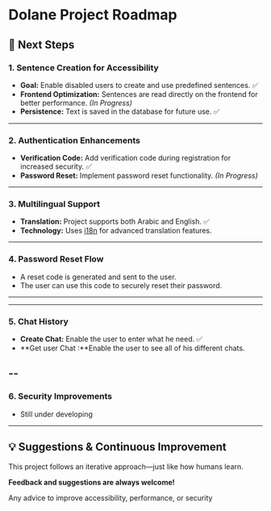 # Dolane Project Roadmap

## 🚀 Next Steps

### 1. Sentence Creation for Accessibility
- **Goal:** Enable disabled users to create and use predefined sentences. ✅
- **Frontend Optimization:** Sentences are read directly on the frontend for better performance. *(In Progress)*
- **Persistence:** Text is saved in the database for future use. ✅

---

### 2. Authentication Enhancements
- **Verification Code:** Add verification code during registration for increased security. ✅
- **Password Reset:** Implement password reset functionality. *(In Progress)*

---

### 3. Multilingual Support
- **Translation:** Project supports both Arabic and English. ✅
- **Technology:** Uses [i18n](https://www.npmjs.com/package/i18n) for advanced translation features.

---

### 4. Password Reset Flow
- A reset code is generated and sent to the user.
- The user can use this code to securely reset their password.

---
---

### 5. Chat History
- **Create Chat:** Enable the user to enter what he need. ✅
- **Get user Chat :**Enable the user to see all of his different chats.

--
---

### 6. Security Improvements
- Still under developing 

---

## 💡 Suggestions & Continuous Improvement

This project follows an iterative approach—just like how humans learn.

**Feedback and suggestions are always welcome!**

Any advice to improve accessibility, performance, or security